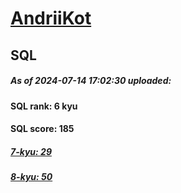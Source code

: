 # [AndriiKot](https://www.codewars.com/users/AndriiKot) 
## SQL
##### As of 2024-07-14 17:02:30 uploaded:
#### SQL rank: 6 kyu
#### SQL score: 185
##### [7-kyu: 29](https://github.com/AndriiKot/SQL__CodeWars/tree/main/kyu-7)
##### [8-kyu: 50](https://github.com/AndriiKot/SQL__CodeWars/tree/main/kyu-8)
